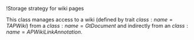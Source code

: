 !Storage strategy for wiki pages

This class manages access to a wiki (defined by trait ${class:name=TAPWiki}$) from a ${class:name=GtDocument}$ and indirectly from an ${class:name=APWikiLinkAnnotation}$.